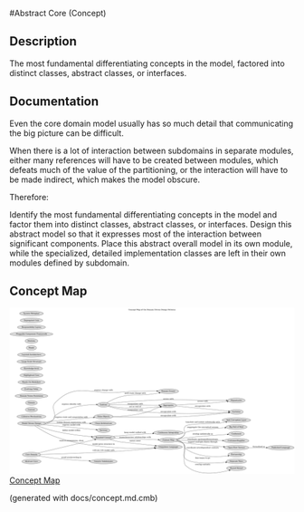 #Abstract Core (Concept)
## Description
The most fundamental differentiating concepts in the model, factored
into distinct classes, abstract classes, or interfaces.
## Documentation
Even the core domain model usually has so much detail that communicating the
big picture can be difficult.

When there is a lot of interaction between subdomains in separate modules,
either many references will have to be created between modules, which defeats
much of the value of the partitioning, or the interaction will have to be made
indirect, which makes the model obscure.

Therefore:

Identify the most fundamental differentiating concepts in the model and factor
them into distinct classes, abstract classes, or interfaces. Design this
abstract model so that it expresses most of the interaction between significant
components. Place this abstract overall model in its own module, while the
specialized, detailed implementation classes are left in their own modules
defined by subdomain.

## Concept Map
![Concept Map of the Domain Driven Design Patterns](../ddd/concept-view.png)
[Concept Map](../ddd/concept-view.md)


(generated with docs/concept.md.cmb)
